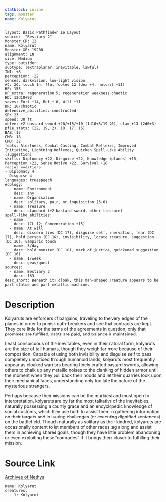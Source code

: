 ```yaml
---
statblock: inline
tags: monster
name: Kolyarut
---
```

```statblock
layout: Basic Pathfinder 1e Layout
source:  "Bestiary 2"
Monster_CR: 12
name: Kolyarut
Monster_XP: 19200
alignment: LN
size: Medium
type: outsider
subtype: (extraplanar, inevitable, lawful)
INI: +8
perception: +22
senses: darkvision, low-light vision
AC: 26, touch 14, flat-footed 22 (dex +4, natural +12)
HP: 158
HP_extra: regeneration 5; regeneration weakness chaotic
HD: 12d10+92
saves: Fort +14, Ref +10, Will +11
DR: 10/chaotic
defensive_abilities: constructed
SR: 23
speed: 30 ft.
melee: +2 bastard sword +20/+15/+10 (1d10+8/19-20), slam +13 (2d6+3)
pf1e_stats: [22, 19, 23, 10, 17, 16]
BAB: 12
CMB: 18
CMD: 32
feats: Alertness, Combat Casting, Combat Reflexes, Improved Initiative, Lightning Reflexes, Quicken Spell-Like Ability (suggestion)
skills: Diplomacy +22, Disguise +22, Knowledge (planes) +15, Perception +22, Sense Motive +22, Survival +18
racial_modifiers:
- Diplomacy 4
- Disguise 4
languages: truespeech
ecology:
  - name: Environment
    desc: any
  - name: Organisation
    desc: solitary, pair, or inquisition (3-6)
  - name: Treasure
    desc: standard (+2 bastard sword, other treasure)
spell-like_abilities:
  - name:
    desc: (CL 12; Concentration +15)
  - name: At will
    desc: discern lies (DC 17), disguise self, enervation, fear (DC 17), hold person (DC 16), invisibility, locate creature, suggestion (DC 16), vampiric touch
  - name: 3/day
    desc: hold monster (DC 18), mark of justice, quickened suggestion (DC 16)
  - name: 1/week
    desc: geas/quest
sources:
  - name: Bestiary 2
    desc: 163
desc_short: Beneath its cloak, this man-shaped creature appears to be part statue and part metallic machine.
```
# Description
Kolyaruts are enforcers of bargains, traveling to the very edges of the planes in order to punish oath-breakers and see that contracts are kept. They care little for the terms of the agreements in question, only that promises are fulfilled, debts are paid, and balance is maintained.

Least conspicuous of the inevitables, even in their natural form, kolyaruts are the size of tall humans, though they weigh far more because of their composition. Capable of using both invisibility and disguise self to pass completely unnoticed through humanoid lands, kolyaruts most frequently appear as cloaked warriors bearing finely crafted bastard swords, allowing others to chalk up any metallic noises to the clanking of hidden armor until the moment when they pull back their hoods and let their quarries look upon their mechanical faces, understanding only too late the nature of the mysterious strangers.

Perhaps because their missions can be the murkiest and most open to interpretation, kolyaruts are by far the most talkative of the inevitables, naturally possessing a courtly grace and an encyclopedic knowledge of social customs, which they use both to assist them in gathering information on their targets and in issuing challenges (or executing dignified sentences) on the battlefield. Though naturally as solitary as their kindred, kolyaruts are occasionally content to let members of other races tag along and assist them in achieving shared goals, though they have little problem abandoning or even exploiting these “comrades” if it brings them closer to fulfilling their mission.
# Source Link
[Archives of Nethys](https://aonprd.com/MonsterDisplay.aspx?ItemName=Kolyarut)
```encounter-table
name: Kolyarut
creatures:
  - 1: Kolyarut
```
